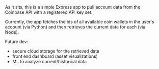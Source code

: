 As it sits, this is a simple Express app to pull account data from the Coinbase API with a registered API key set.  

Currently, the app fetches the ids of all available coin wallets in the user's account (via Python) and then retrieves the current data for each (via Node).

Future dev:

- secure cloud storage for the retrieved data
- front end dashboard (asset visualizations)
- ML to analyze current/historical data